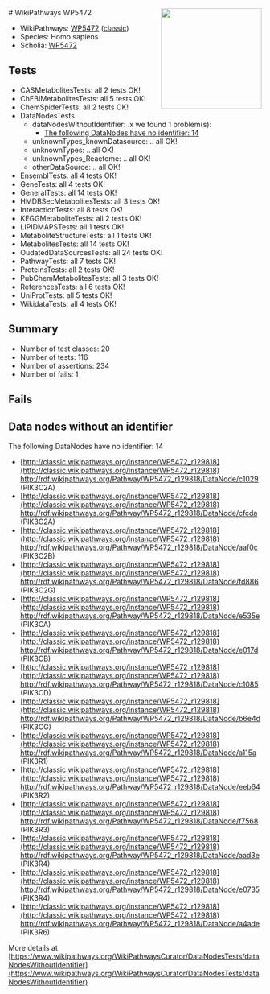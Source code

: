 <img style="float: right; width: 200px" src="https://upload.wikimedia.org/wikipedia/commons/thumb/8/83/Wplogo_with_text_500.png/640px-Wplogo_with_text_500.png" />
# WikiPathways WP5472

* WikiPathways: [WP5472](https://wikipathways.org/pathways/WP5472) ([classic](https://classic.wikipathways.org/instance/WP5472))
* Species: Homo sapiens
* Scholia: [WP5472](https://scholia.toolforge.org/wikipathways/WP5472)
## Tests
* CASMetabolitesTests: all 2 tests OK!
* ChEBIMetabolitesTests: all 5 tests OK!
* ChemSpiderTests: all 2 tests OK!
* DataNodesTests
    * dataNodesWithoutIdentifier: .x we found 1 problem(s):
        * [The following DataNodes have no identifier: 14](#8792c494)
    * unknownTypes_knownDatasource: .. all OK!
    * unknownTypes: .. all OK!
    * unknownTypes_Reactome: .. all OK!
    * otherDataSource: .. all OK!
* EnsemblTests: all 4 tests OK!
* GeneTests: all 4 tests OK!
* GeneralTests: all 14 tests OK!
* HMDBSecMetabolitesTests: all 3 tests OK!
* InteractionTests: all 8 tests OK!
* KEGGMetaboliteTests: all 2 tests OK!
* LIPIDMAPSTests: all 1 tests OK!
* MetaboliteStructureTests: all 1 tests OK!
* MetabolitesTests: all 14 tests OK!
* OudatedDataSourcesTests: all 24 tests OK!
* PathwayTests: all 7 tests OK!
* ProteinsTests: all 2 tests OK!
* PubChemMetabolitesTests: all 3 tests OK!
* ReferencesTests: all 6 tests OK!
* UniProtTests: all 5 tests OK!
* WikidataTests: all 4 tests OK!


## Summary

* Number of test classes: 20
* Number of tests: 116
* Number of assertions: 234
* Number of fails: 1

## Fails

<a name="8792c494" />

## Data nodes without an identifier

The following DataNodes have no identifier: 14

* [http://classic.wikipathways.org/instance/WP5472_r129818](http://classic.wikipathways.org/instance/WP5472_r129818) http://rdf.wikipathways.org/Pathway/WP5472_r129818/DataNode/c1029 (PIK3C2A)
* [http://classic.wikipathways.org/instance/WP5472_r129818](http://classic.wikipathways.org/instance/WP5472_r129818) http://rdf.wikipathways.org/Pathway/WP5472_r129818/DataNode/cfcda (PIK3C2A)
* [http://classic.wikipathways.org/instance/WP5472_r129818](http://classic.wikipathways.org/instance/WP5472_r129818) http://rdf.wikipathways.org/Pathway/WP5472_r129818/DataNode/aaf0c (PIK3C2B)
* [http://classic.wikipathways.org/instance/WP5472_r129818](http://classic.wikipathways.org/instance/WP5472_r129818) http://rdf.wikipathways.org/Pathway/WP5472_r129818/DataNode/fd886 (PIK3C2G)
* [http://classic.wikipathways.org/instance/WP5472_r129818](http://classic.wikipathways.org/instance/WP5472_r129818) http://rdf.wikipathways.org/Pathway/WP5472_r129818/DataNode/e535e (PIK3CA)
* [http://classic.wikipathways.org/instance/WP5472_r129818](http://classic.wikipathways.org/instance/WP5472_r129818) http://rdf.wikipathways.org/Pathway/WP5472_r129818/DataNode/e017d (PIK3CB)
* [http://classic.wikipathways.org/instance/WP5472_r129818](http://classic.wikipathways.org/instance/WP5472_r129818) http://rdf.wikipathways.org/Pathway/WP5472_r129818/DataNode/c1085 (PIK3CD)
* [http://classic.wikipathways.org/instance/WP5472_r129818](http://classic.wikipathways.org/instance/WP5472_r129818) http://rdf.wikipathways.org/Pathway/WP5472_r129818/DataNode/b6e4d (PIK3CG)
* [http://classic.wikipathways.org/instance/WP5472_r129818](http://classic.wikipathways.org/instance/WP5472_r129818) http://rdf.wikipathways.org/Pathway/WP5472_r129818/DataNode/a115a (PIK3R1)
* [http://classic.wikipathways.org/instance/WP5472_r129818](http://classic.wikipathways.org/instance/WP5472_r129818) http://rdf.wikipathways.org/Pathway/WP5472_r129818/DataNode/eeb64 (PIK3R2)
* [http://classic.wikipathways.org/instance/WP5472_r129818](http://classic.wikipathways.org/instance/WP5472_r129818) http://rdf.wikipathways.org/Pathway/WP5472_r129818/DataNode/f7568 (PIK3R3)
* [http://classic.wikipathways.org/instance/WP5472_r129818](http://classic.wikipathways.org/instance/WP5472_r129818) http://rdf.wikipathways.org/Pathway/WP5472_r129818/DataNode/aad3e (PIK3R4)
* [http://classic.wikipathways.org/instance/WP5472_r129818](http://classic.wikipathways.org/instance/WP5472_r129818) http://rdf.wikipathways.org/Pathway/WP5472_r129818/DataNode/e0735 (PIK3R4)
* [http://classic.wikipathways.org/instance/WP5472_r129818](http://classic.wikipathways.org/instance/WP5472_r129818) http://rdf.wikipathways.org/Pathway/WP5472_r129818/DataNode/a4ade (PIK3R6)


More details at [https://www.wikipathways.org/WikiPathwaysCurator/DataNodesTests/dataNodesWithoutIdentifier](https://www.wikipathways.org/WikiPathwaysCurator/DataNodesTests/dataNodesWithoutIdentifier)

